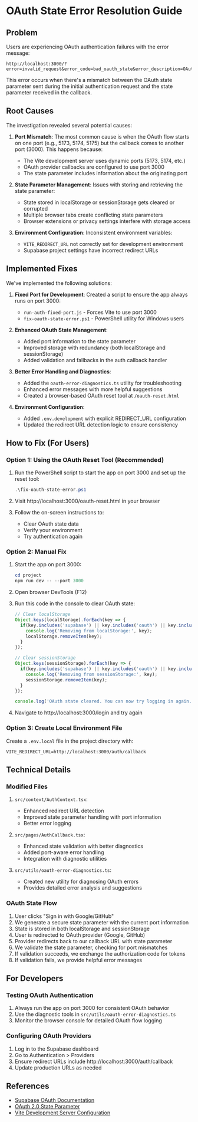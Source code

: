 # OAuth State Error Resolution Guide

## Problem

Users are experiencing OAuth authentication failures with the error message:

```
http://localhost:3000/?error=invalid_request&error_code=bad_oauth_state&error_description=OAuth+callback+with+invalid+state
```

This error occurs when there's a mismatch between the OAuth state parameter sent during the initial authentication request and the state parameter received in the callback.

## Root Causes

The investigation revealed several potential causes:

1. **Port Mismatch**: The most common cause is when the OAuth flow starts on one port (e.g., 5173, 5174, 5175) but the callback comes to another port (3000). This happens because:
   - The Vite development server uses dynamic ports (5173, 5174, etc.)
   - OAuth provider callbacks are configured to use port 3000
   - The state parameter includes information about the originating port

2. **State Parameter Management**: Issues with storing and retrieving the state parameter:
   - State stored in localStorage or sessionStorage gets cleared or corrupted
   - Multiple browser tabs create conflicting state parameters
   - Browser extensions or privacy settings interfere with storage access

3. **Environment Configuration**: Inconsistent environment variables:
   - `VITE_REDIRECT_URL` not correctly set for development environment
   - Supabase project settings have incorrect redirect URLs

## Implemented Fixes

We've implemented the following solutions:

1. **Fixed Port for Development**: Created a script to ensure the app always runs on port 3000:
   - `run-auth-fixed-port.js` - Forces Vite to use port 3000
   - `fix-oauth-state-error.ps1` - PowerShell utility for Windows users

2. **Enhanced OAuth State Management**:
   - Added port information to the state parameter
   - Improved storage with redundancy (both localStorage and sessionStorage)
   - Added validation and fallbacks in the auth callback handler

3. **Better Error Handling and Diagnostics**:
   - Added the `oauth-error-diagnostics.ts` utility for troubleshooting
   - Enhanced error messages with more helpful suggestions
   - Created a browser-based OAuth reset tool at `/oauth-reset.html`

4. **Environment Configuration**:
   - Added `.env.development` with explicit REDIRECT_URL configuration
   - Updated the redirect URL detection logic to ensure consistency

## How to Fix (For Users)

### Option 1: Using the OAuth Reset Tool (Recommended)

1. Run the PowerShell script to start the app on port 3000 and set up the reset tool:
   ```powershell
   .\fix-oauth-state-error.ps1
   ```

2. Visit http://localhost:3000/oauth-reset.html in your browser
3. Follow the on-screen instructions to:
   - Clear OAuth state data
   - Verify your environment
   - Try authentication again

### Option 2: Manual Fix

1. Start the app on port 3000:
   ```powershell
   cd project
   npm run dev -- --port 3000
   ```

2. Open browser DevTools (F12)
3. Run this code in the console to clear OAuth state:
   ```javascript
   // Clear localStorage
   Object.keys(localStorage).forEach(key => {
     if(key.includes('supabase') || key.includes('oauth') || key.includes('auth')) {
       console.log('Removing from localStorage:', key);
       localStorage.removeItem(key);
     }
   });
   
   // Clear sessionStorage
   Object.keys(sessionStorage).forEach(key => {
     if(key.includes('supabase') || key.includes('oauth') || key.includes('auth')) {
       console.log('Removing from sessionStorage:', key);
       sessionStorage.removeItem(key);
     }
   });
   
   console.log('OAuth state cleared. You can now try logging in again.');
   ```

4. Navigate to http://localhost:3000/login and try again

### Option 3: Create Local Environment File

Create a `.env.local` file in the project directory with:
```
VITE_REDIRECT_URL=http://localhost:3000/auth/callback
```

## Technical Details

### Modified Files

1. `src/context/AuthContext.tsx`:
   - Enhanced redirect URL detection
   - Improved state parameter handling with port information
   - Better error logging

2. `src/pages/AuthCallback.tsx`:
   - Enhanced state validation with better diagnostics
   - Added port-aware error handling
   - Integration with diagnostic utilities

3. `src/utils/oauth-error-diagnostics.ts`:
   - Created new utility for diagnosing OAuth errors
   - Provides detailed error analysis and suggestions

### OAuth State Flow

1. User clicks "Sign in with Google/GitHub"
2. We generate a secure state parameter with the current port information
3. State is stored in both localStorage and sessionStorage
4. User is redirected to OAuth provider (Google, GitHub)
5. Provider redirects back to our callback URL with state parameter
6. We validate the state parameter, checking for port mismatches
7. If validation succeeds, we exchange the authorization code for tokens
8. If validation fails, we provide helpful error messages

## For Developers

### Testing OAuth Authentication

1. Always run the app on port 3000 for consistent OAuth behavior
2. Use the diagnostic tools in `src/utils/oauth-error-diagnostics.ts`
3. Monitor the browser console for detailed OAuth flow logging

### Configuring OAuth Providers

1. Log in to the Supabase dashboard
2. Go to Authentication > Providers
3. Ensure redirect URLs include http://localhost:3000/auth/callback
4. Update production URLs as needed

## References

- [Supabase OAuth Documentation](https://supabase.com/docs/guides/auth/oauth)
- [OAuth 2.0 State Parameter](https://auth0.com/docs/secure/attack-protection/state-parameters)
- [Vite Development Server Configuration](https://vitejs.dev/config/server-options.html)
